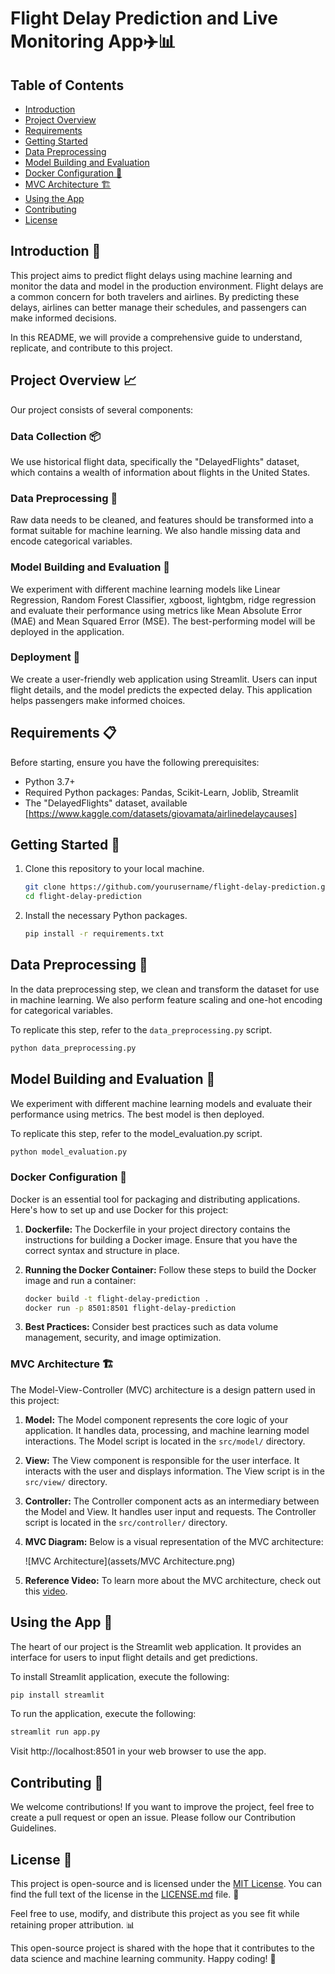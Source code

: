 # Flight Delay Prediction and Live Monitoring App✈️📊

## Table of Contents
- [Introduction](#introduction)
- [Project Overview](#project-overview)
- [Requirements](#requirements)
- [Getting Started](#getting-started)
- [Data Preprocessing](#data-preprocessing)
- [Model Building and Evaluation](#model-building-and-evaluation)
- [Docker Configuration 🐳](#docker-configuration)
- [MVC Architecture 🏗️](#mvc-architecture)
- [Using the App](#using-the-app)
- [Contributing](#contributing)
- [License](#license)

## Introduction 🚀

This project aims to predict flight delays using machine learning and monitor the data and model in the production environment. Flight delays are a common concern for both travelers and airlines. By predicting these delays, airlines can better manage their schedules, and passengers can make informed decisions.

In this README, we will provide a comprehensive guide to understand, replicate, and contribute to this project.

## Project Overview 📈

Our project consists of several components:

### Data Collection 📦
We use historical flight data, specifically the "DelayedFlights" dataset, which contains a wealth of information about flights in the United States.

### Data Preprocessing 🧹
Raw data needs to be cleaned, and features should be transformed into a format suitable for machine learning. We also handle missing data and encode categorical variables.

### Model Building and Evaluation 🧪
We experiment with different machine learning models like Linear Regression, Random Forest Classifier, xgboost, lightgbm, ridge regression and evaluate their performance using metrics like Mean Absolute Error (MAE) and Mean Squared Error (MSE). The best-performing model will be deployed in the application.

### Deployment 🚀
We create a user-friendly web application using Streamlit. Users can input flight details, and the model predicts the expected delay. This application helps passengers make informed choices.

## Requirements 📋

Before starting, ensure you have the following prerequisites:

- Python 3.7+
- Required Python packages: Pandas, Scikit-Learn, Joblib, Streamlit
- The "DelayedFlights" dataset, available [https://www.kaggle.com/datasets/giovamata/airlinedelaycauses]

## Getting Started 🚀

1. Clone this repository to your local machine.

    ```bash
    git clone https://github.com/yourusername/flight-delay-prediction.git
    cd flight-delay-prediction
    ```

2. Install the necessary Python packages.

    ```bash
    pip install -r requirements.txt
    ```

## Data Preprocessing 🧹

In the data preprocessing step, we clean and transform the dataset for use in machine learning. We also perform feature scaling and one-hot encoding for categorical variables.

To replicate this step, refer to the `data_preprocessing.py` script.

```bash
python data_preprocessing.py
```

## Model Building and Evaluation 🧪
We experiment with different machine learning models and evaluate their performance using metrics. The best model is then deployed.

To replicate this step, refer to the model_evaluation.py script.

```bash
python model_evaluation.py
```

### Docker Configuration 🐳

Docker is an essential tool for packaging and distributing applications. Here's how to set up and use Docker for this project:

1. **Dockerfile:** The Dockerfile in your project directory contains the instructions for building a Docker image. Ensure that you have the correct syntax and structure in place.

2. **Running the Docker Container:** Follow these steps to build the Docker image and run a container:

    ```bash
    docker build -t flight-delay-prediction .
    docker run -p 8501:8501 flight-delay-prediction
    ```

3. **Best Practices:** Consider best practices such as data volume management, security, and image optimization.

### MVC Architecture 🏗️

The Model-View-Controller (MVC) architecture is a design pattern used in this project:

1. **Model:** The Model component represents the core logic of your application. It handles data, processing, and machine learning model interactions. The Model script is located in the `src/model/` directory.

2. **View:** The View component is responsible for the user interface. It interacts with the user and displays information. The View script is in the `src/view/` directory.

3. **Controller:** The Controller component acts as an intermediary between the Model and View. It handles user input and requests. The Controller script is located in the `src/controller/` directory.

4. **MVC Diagram:** Below is a visual representation of the MVC architecture:

   ![MVC Architecture](assets/MVC Architecture.png)

5. **Reference Video:** To learn more about the MVC architecture, check out this [video](https://youtu.be/DUg2SWWK18I?si=QpfXID7by1IgiOPe).


## Using the App 📱
The heart of our project is the Streamlit web application. It provides an interface for users to input flight details and get predictions.

To install Streamlit application, execute the following:

```bash
pip install streamlit
```

To run the application, execute the following:

```bash
streamlit run app.py
```

Visit http://localhost:8501 in your web browser to use the app.

## Contributing 🤝
We welcome contributions! If you want to improve the project, feel free to create a pull request or open an issue. Please follow our Contribution Guidelines.

## License 📜
This project is open-source and is licensed under the [MIT License](LICENSE.md). You can find the full text of the license in the [LICENSE.md](LICENSE.md) file. 🚀

Feel free to use, modify, and distribute this project as you see fit while retaining proper attribution. 📊

This open-source project is shared with the hope that it contributes to the data science and machine learning community. Happy coding! 🤝